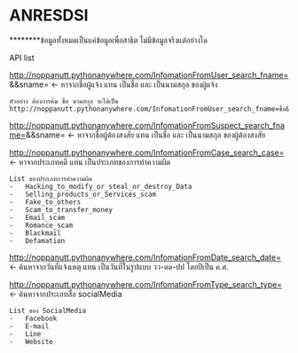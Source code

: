 # ANRESDSI

********ข้อมูลทั้งหมดเป็นแค่ข้อมูลเพื่อสาธิต ไม่มีข้อมูลจริงแต่อย่างใด

API list

http://noppanutt.pythonanywhere.com/InfomationFromUser_search_fname= <fname>&&sname=<sname> <- หาจากชื่อผู้แจ้ง แทน <fname> เป็นชื่อ และ <sname> เป็นนามสกุล ของผู้แจ้ง
		
	ตัวอย่าง ต้องการค้น ชื่อ นามสกุล จะได้เป็น http://noppanutt.pythonanywhere.com/InfomationFromUser_search_fname=ชื่อ&&sname=นามสกุล

http://noppanutt.pythonanywhere.com/InfomationFromSuspect_search_fname=<fname>&&sname=<sname> <- หาจากชื่อผู้ต้องสงสัย แทน <fname> เป็นชื่อ และ <sname> เป็นนามสกุล ของผู้ต้องสงสัย

http://noppanutt.pythonanywhere.com/InfomationFromCase_search_case=<case> <- หาจากประเภทคดี แทน <case> เป็นประเภทของการทำความผิด
	
	List ของประเภทการทำความผิด
	-	Hacking_to_modify_or_steal_or_destroy_Data
	-	Selling_products_or_Services_scam
	-	Fake_to_others
	-	Scam_to_transfer_money
	-	Email_scam
	-	Romance_scam
	-	Blackmail
	-	Defamation

http://noppanutt.pythonanywhere.com/InfomationFromDate_search_date=<date> <- ค้นหาจากวันที่แจ้งเหตุ แทน <date> เป็นวันที่ในรูปแบบ วว-ดด-ปป โดยปีเป็น ค.ศ.

http://noppanutt.pythonanywhere.com/InfomationFromType_search_type=<typee> <- ค้นหาจากประเภทสื่อ socialMedia
	
	List ของ SocialMedia
	-	Facebook
	-	E-mail
	-	Line
	-	Website


